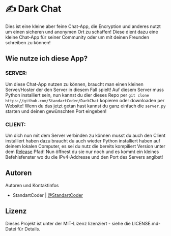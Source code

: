 # ✍️ Dark Chat

Dies ist eine kleine aber feine Chat-App, die Encryption und anderes nutzt um einen sicheren und anonymen Ort zu schaffen!
Diese dient dazu eine kleine Chat-App für seiner Community oder um mit deinen Freunden schreiben zu können!

## Wie nutze ich diese App?

### SERVER:
Um diese Chat-App nutzen zu können, braucht man einen kleinen Server/Hoster der den Server in diesem Fall spielt! Auf diesem Server muss Python installiert sein, nun kannst du dier dieses Repo per `git clone https://github.com/StandartCoder/DarkChat` kopieren oder downloaden per Website! Wenn du das jetzt getan hast kannst du ganz einfach die `server.py` starten und deinen gewünschten Port eingeben!

### CLIENT:
Um dich nun mit dem Server verbinden zu können musst du auch den Client installiert haben dazu braucht du auch wieder Python installiert haben auf deinem lokalen Computer, es sei du nutz die bereits kompiliert Version unter dem [Release](https://github.com/StandartCoder/DarkChat/releases) Pfad! Nun öffnest du sie nur noch und es kommt ein kleines Befehlsfenster wo du die IPv4-Addresse und den Port des Servers angibst!

## Autoren

Autoren und Kontaktinfos

- StandartCoder | [@StandartCoder](https://github.com/StandartCoder)

## Lizenz

Dieses Projekt ist unter der MIT-Lizenz lizenziert - siehe die LICENSE.md-Datei für Details.
